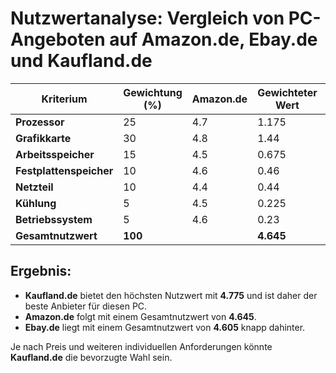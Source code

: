 # Nutzwertanalyse: Vergleich von PC-Angeboten auf Amazon.de, Ebay.de und Kaufland.de

| Kriterium           | Gewichtung (%) | Amazon.de | Gewichteter Wert | Ebay.de | Gewichteter Wert   | Kaufland.de | Gewichteter Wert |
|---------------------|----------------|-------------------|------------------|-----------------|------------------|---------------|------------------|
| **Prozessor**       | 25             | 4.7       | 1.175            | 4.6     | 1.15             | 4.8         | 1.2              |
| **Grafikkarte**     | 30             | 4.8       | 1.44             | 4.7     | 1.41             | 4.9         | 1.47             |
| **Arbeitsspeicher** | 15             | 4.5       | 0.675            | 4.6     | 0.69             | 4.7         | 0.705            |
| **Festplattenspeicher** | 10        | 4.6       | 0.46             | 4.5     | 0.45             | 4.7         | 0.47             |
| **Netzteil**        | 10             | 4.4       | 0.44             | 4.5     | 0.45             | 4.6         | 0.46             |
| **Kühlung**         | 5              | 4.5       | 0.225            | 4.6     | 0.23             | 4.7         | 0.235            |
| **Betriebssystem**  | 5              | 4.6       | 0.23             | 4.5     | 0.225            | 4.7         | 0.235            |
| **Gesamtnutzwert**  | **100**        |           | **4.645**        |         | **4.605**        |             | **4.775**        |

## Ergebnis:

- **Kaufland.de** bietet den höchsten Nutzwert mit **4.775** und ist daher der beste Anbieter für diesen PC.
- **Amazon.de** folgt mit einem Gesamtnutzwert von **4.645**.
- **Ebay.de** liegt mit einem Gesamtnutzwert von **4.605** knapp dahinter.

Je nach Preis und weiteren individuellen Anforderungen könnte **Kaufland.de** die bevorzugte Wahl sein.
